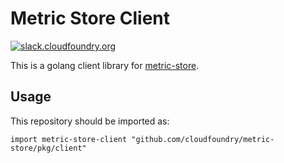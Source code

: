 # Metric Store Client

[![slack.cloudfoundry.org][slack-badge]][log-cache-slack]

This is a golang client library for [metric-store][metric-store].

## Usage

This repository should be imported as:

`import metric-store-client "github.com/cloudfoundry/metric-store/pkg/client"`

[slack-badge]:            https://slack.cloudfoundry.org/badge.svg
[log-cache-slack]:        https://cloudfoundry.slack.com/archives/log-cache
[metric-store]:           https://github.com/cloudfoundry/metric-store
